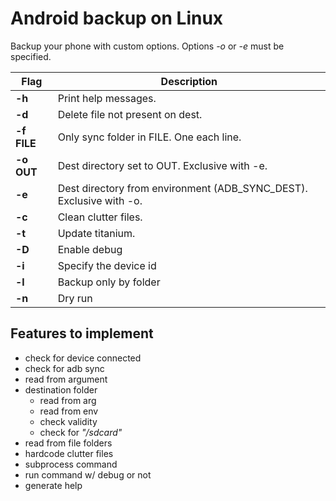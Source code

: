 # Android backup on Linux

Backup your phone with custom options. Options _-o_ or _-e_ must be specified.

| Flag        | Description                                                         |
| ----------- | ------------------------------------------------------------------- |
| **-h**      | Print help messages.                                                |
| **-d**      | Delete file not present on dest.                                    |
| **-f FILE** | Only sync folder in FILE. One each line.                            |
| **-o OUT**  | Dest directory set to OUT. Exclusive with -e.                       |
| **-e**      | Dest directory from environment (ADB_SYNC_DEST). Exclusive with -o. |
| **-c**      | Clean clutter files.                                                |
| **-t**      | Update titanium.                                                    |
| **-D**      | Enable debug                                                        |
| **-i**      | Specify the device id                                               |
| **-l**      | Backup only by folder                                               |
| **-n**      | Dry run                                                             |

## Features to implement

-   check for device connected
-   check for adb sync
-   read from argument
-   destination folder
    -   read from arg
    -   read from env
    -   check validity
    -   check for _"/sdcard"_
-   read from file folders
-   hardcode clutter files
-   subprocess command
-   run command w/ debug or not
-   generate help
